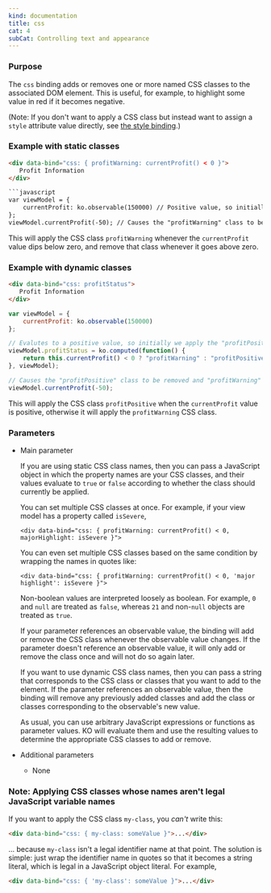 ```yaml
---
kind: documentation
title: css
cat: 4
subCat: Controlling text and appearance
---
```


### Purpose
The `css` binding adds or removes one or more named CSS classes to the associated DOM element. This is useful, for example, to highlight some value in red if it becomes negative.

(Note: If you don't want to apply a CSS class but instead want to assign a `style` attribute value directly, see [the style binding](style-binding.html).)

### Example with static classes
```html
<div data-bind="css: { profitWarning: currentProfit() < 0 }">
   Profit Information
</div>

```javascript
var viewModel = {
    currentProfit: ko.observable(150000) // Positive value, so initially we don't apply the "profitWarning" class
};
viewModel.currentProfit(-50); // Causes the "profitWarning" class to be applied
```

This will apply the CSS class `profitWarning` whenever the `currentProfit` value dips below zero, and remove that class whenever it goes above zero.

### Example with dynamic classes
```html
<div data-bind="css: profitStatus">
   Profit Information
</div>
```

```javascript
var viewModel = {
    currentProfit: ko.observable(150000)
};

// Evalutes to a positive value, so initially we apply the "profitPositive" class
viewModel.profitStatus = ko.computed(function() {
    return this.currentProfit() < 0 ? "profitWarning" : "profitPositive";
}, viewModel);

// Causes the "profitPositive" class to be removed and "profitWarning" class to be added
viewModel.currentProfit(-50);
```

This will apply the CSS class `profitPositive` when the `currentProfit` value is positive, otherwise it will apply the `profitWarning` CSS class.

### Parameters

 * Main parameter

   If you are using static CSS class names, then you can pass a JavaScript object in which the property names are your CSS classes, and their values evaluate to `true` or `false` according to whether the class should currently be applied.

   You can set multiple CSS classes at once. For example, if your view model has a property called `isSevere`,

       <div data-bind="css: { profitWarning: currentProfit() < 0, majorHighlight: isSevere }">

   You can even set multiple CSS classes based on the same condition by wrapping the names in quotes like:

       <div data-bind="css: { profitWarning: currentProfit() < 0, 'major highlight': isSevere }">

   Non-boolean values are interpreted loosely as boolean. For example, `0` and `null` are treated as `false`, whereas `21` and non-`null` objects are treated as `true`.

   If your parameter references an observable value, the binding will add or remove the CSS class whenever the observable value changes. If the parameter doesn't reference an observable value, it will only add or remove the class once and will not do so again later.

   If you want to use dynamic CSS class names, then you can pass a string that corresponds to the CSS class or classes that you want to add to the element. If the parameter references an observable value, then the binding will remove any previously added classes and add the class or classes corresponding to the observable's new value.

   As usual, you can use arbitrary JavaScript expressions or functions as parameter values. KO will evaluate them and use the resulting values to determine the appropriate CSS classes to add or remove.

 * Additional parameters

   * None

### Note: Applying CSS classes whose names aren't legal JavaScript variable names

If you want to apply the CSS class `my-class`, you *can't* write this:

```html
<div data-bind="css: { my-class: someValue }">...</div>
```

... because `my-class` isn't a legal identifier name at that point. The solution is simple: just wrap the identifier name in quotes so that it becomes a string literal, which is legal in a JavaScript object literal. For example,

```html
<div data-bind="css: { 'my-class': someValue }">...</div>
```
